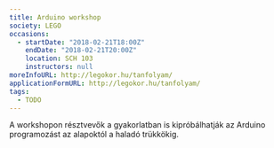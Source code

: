 ```yaml
---
title: Arduino workshop
society: LEGO
occasions:
  - startDate: "2018-02-21T18:00Z"
    endDate: "2018-02-21T20:00Z"
    location: SCH 103
    instructors: null
moreInfoURL: http://legokor.hu/tanfolyam/
applicationFormURL: http://legokor.hu/tanfolyam/
tags:
  - TODO
---
```


A workshopon résztvevők a gyakorlatban is kipróbálhatják az Arduino programozást az alapoktól a haladó trükkökig.
